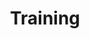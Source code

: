 ---
layout: default
title: Training
permalink: /https://outfront.kw.com/technology/take-command/
---